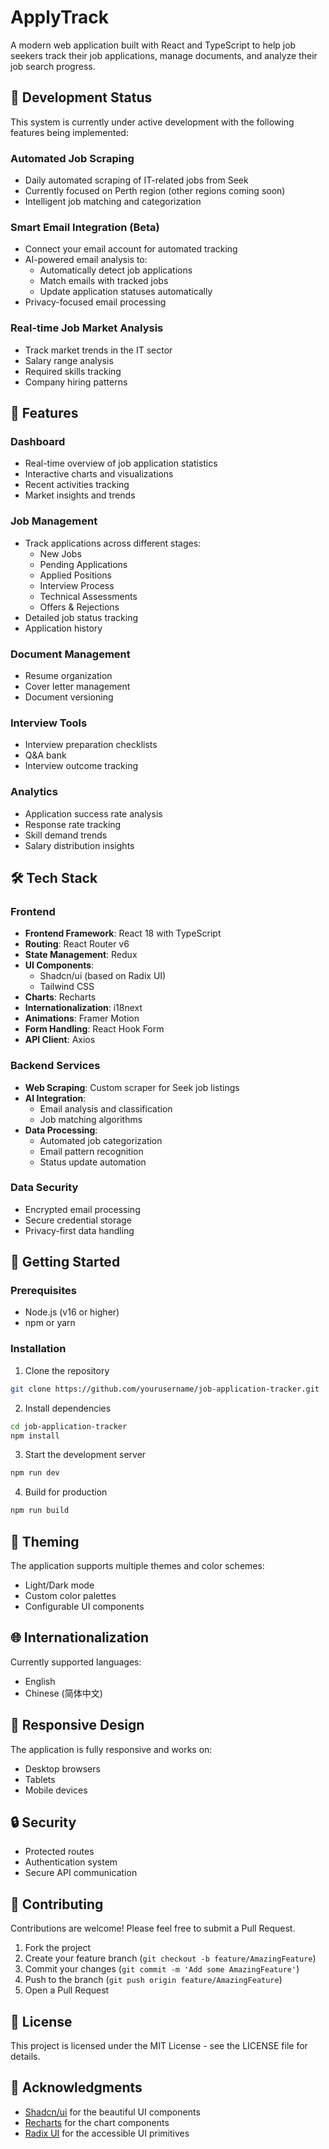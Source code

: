# ApplyTrack

A modern web application built with React and TypeScript to help job seekers track their job applications, manage documents, and analyze their job search progress.

## 🚧 Development Status

This system is currently under active development with the following features being implemented:

### Automated Job Scraping
- Daily automated scraping of IT-related jobs from Seek
- Currently focused on Perth region (other regions coming soon)
- Intelligent job matching and categorization

### Smart Email Integration (Beta)
- Connect your email account for automated tracking
- AI-powered email analysis to:
  - Automatically detect job applications
  - Match emails with tracked jobs
  - Update application statuses automatically
- Privacy-focused email processing

### Real-time Job Market Analysis
- Track market trends in the IT sector
- Salary range analysis
- Required skills tracking
- Company hiring patterns

## 🌟 Features

### Dashboard
- Real-time overview of job application statistics
- Interactive charts and visualizations
- Recent activities tracking
- Market insights and trends

### Job Management
- Track applications across different stages:
  - New Jobs
  - Pending Applications
  - Applied Positions
  - Interview Process
  - Technical Assessments
  - Offers & Rejections
- Detailed job status tracking
- Application history

### Document Management
- Resume organization
- Cover letter management
- Document versioning

### Interview Tools
- Interview preparation checklists
- Q&A bank
- Interview outcome tracking

### Analytics
- Application success rate analysis
- Response rate tracking
- Skill demand trends
- Salary distribution insights

## 🛠 Tech Stack

### Frontend
- **Frontend Framework**: React 18 with TypeScript
- **Routing**: React Router v6
- **State Management**: Redux
- **UI Components**:
  - Shadcn/ui (based on Radix UI)
  - Tailwind CSS
- **Charts**: Recharts
- **Internationalization**: i18next
- **Animations**: Framer Motion
- **Form Handling**: React Hook Form
- **API Client**: Axios

### Backend Services
- **Web Scraping**: Custom scraper for Seek job listings
- **AI Integration**:
  - Email analysis and classification
  - Job matching algorithms
- **Data Processing**:
  - Automated job categorization
  - Email pattern recognition
  - Status update automation

### Data Security
- Encrypted email processing
- Secure credential storage
- Privacy-first data handling

## 🚀 Getting Started

### Prerequisites
- Node.js (v16 or higher)
- npm or yarn

### Installation

1. Clone the repository
```bash
git clone https://github.com/yourusername/job-application-tracker.git
```

2. Install dependencies
```bash
cd job-application-tracker
npm install
```

3. Start the development server
```bash
npm run dev
```

4. Build for production
```bash
npm run build
```

## 🎨 Theming

The application supports multiple themes and color schemes:
- Light/Dark mode
- Custom color palettes
- Configurable UI components

## 🌐 Internationalization

Currently supported languages:
- English
- Chinese (简体中文)

## 📱 Responsive Design

The application is fully responsive and works on:
- Desktop browsers
- Tablets
- Mobile devices

## 🔒 Security

- Protected routes
- Authentication system
- Secure API communication

## 🤝 Contributing

Contributions are welcome! Please feel free to submit a Pull Request.

1. Fork the project
2. Create your feature branch (`git checkout -b feature/AmazingFeature`)
3. Commit your changes (`git commit -m 'Add some AmazingFeature'`)
4. Push to the branch (`git push origin feature/AmazingFeature`)
5. Open a Pull Request

## 📄 License

This project is licensed under the MIT License - see the LICENSE file for details.

## 🙏 Acknowledgments

- [Shadcn/ui](https://ui.shadcn.com/) for the beautiful UI components
- [Recharts](https://recharts.org/) for the chart components
- [Radix UI](https://www.radix-ui.com/) for the accessible UI primitives
